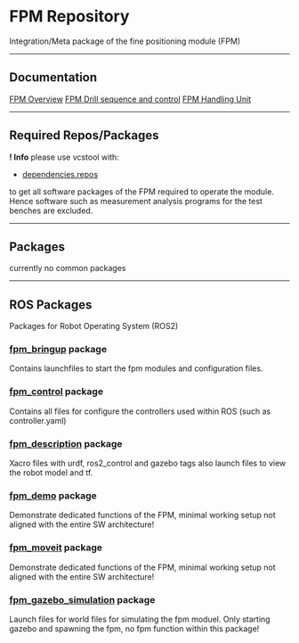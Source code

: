 # FPM Repository

Integration/Meta package of the fine positioning module (FPM)

---
## Documentation


[FPM Overview](doc/fpm_overview.md)
[FPM Drill sequence and control](doc/fpm_drill_sequence_and_control.md)
[FPM Handling Unit](doc/fpm_handling_unit_control.md)

---

## Required Repos/Packages

**! Info** please use vcstool with:
- [dependencies.repos](dependencies.repos) 

to get all software packages of the FPM required to operate the module. Hence software such as measurement analysis programs for the test benches are excluded.   

---

## Packages

currently no common packages 

--- 


## ROS Packages

Packages for Robot Operating System (ROS2)

### [fpm_bringup](fpm_bringup/README.MD) package 

Contains launchfiles to start the fpm modules and configuration files.

### [fpm_control](fpm_control/README.MD) package

Contains all files for configure the controllers used within ROS (such as controller.yaml)

### [fpm_description](fpm_description/README.MD) package

Xacro files with urdf, ros2_control and gazebo tags also launch files to view the robot model and tf. 

### [fpm_demo](fpm_demo/README.MD) package

Demonstrate dedicated functions of the FPM, minimal working setup not aligned with the entire SW architecture!

### [fpm_moveit](fpm_moveit/README.MD) package

Demonstrate dedicated functions of the FPM, minimal working setup not aligned with the entire SW architecture!


### [fpm_gazebo_simulation](fpm_gazebo_simulation/README.MD) package

Launch files for world files for simulating the fpm moduel. Only  starting gazebo and spawning the fpm, no fpm function within this package!
